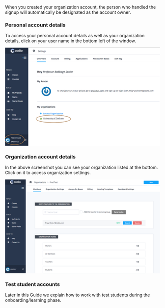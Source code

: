 When you created your organization account, the person who handled the signup will automatically be designated as the account owner.

### Personal account details

To access your personal account details as well as your organization details, click on your user name in the bottom left of the window.

![](.guides/img/account-personal.png)

### Organization account details
In the above screenshot you can see your organization listed at the bottom. Click on it to access organization settings.

![](.guides/img/account-organization.png)

### Test student accounts
Later in this Guide we explain how to work with test students during the onboarding/learning phase.
